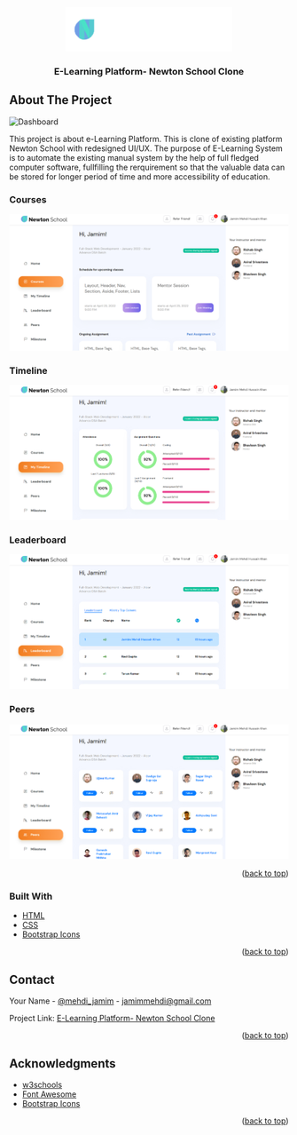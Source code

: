 <div id="top"></div>

<!-- PROJECT LOGO -->
<br />
<div align="center">
  <a href="https://rainbow-bonbon-974525.netlify.app">
    <img src="images/ns-logo-1.png" alt="Logo" width="300" height="80">
  </a>

  <h3 align="center">E-Learning Platform- Newton School Clone</h3>
</div>

<!-- ABOUT THE PROJECT -->
## About The Project

![Dashboard](https://raw.githubusercontent.com/jamimmehdi/e-Learning-Newton-School-Clone-mini-project/main/screenshots/dashboard-1.png)

This project is about e-Learning Platform. This is clone of existing platform Newton School with redesigned UI/UX.
The purpose of E-Learning System is to automate the existing manual system by the help of full fledged computer software, fullfilling the rerquirement so that the valuable data can be stored for longer period of time and more accessibility of education.



### Courses
![Courses](https://raw.githubusercontent.com/jamimmehdi/HTML-Base-Tags-Meta-Tags-Body-Div-Span-P-tag---Post-Class---HTML---CSS-Mini-Project---s7zj5fn/main/screenshots/courses.png?token=GHSAT0AAAAAABRBDBQDZQTPO3A4PJ65RISSYTISJ6Q)



### Timeline
![Timeline](https://raw.githubusercontent.com/jamimmehdi/HTML-Base-Tags-Meta-Tags-Body-Div-Span-P-tag---Post-Class---HTML---CSS-Mini-Project---s7zj5fn/main/screenshots/timeline.png?token=GHSAT0AAAAAABRBDBQDVGH7NS2TROBF6KY2YTISKWQ)



### Leaderboard
![Leaderboard](https://raw.githubusercontent.com/jamimmehdi/HTML-Base-Tags-Meta-Tags-Body-Div-Span-P-tag---Post-Class---HTML---CSS-Mini-Project---s7zj5fn/main/screenshots/leaderboard.png?token=GHSAT0AAAAAABRBDBQDSGZ4ZG53G7FE6UN2YTISLEA)



### Peers
![Peers](https://raw.githubusercontent.com/jamimmehdi/HTML-Base-Tags-Meta-Tags-Body-Div-Span-P-tag---Post-Class---HTML---CSS-Mini-Project---s7zj5fn/main/screenshots/peers.png?token=GHSAT0AAAAAABRBDBQCAOQMTAKRF4RTJW7UYTISLQQ)

<p align="right">(<a href="#top">back to top</a>)</p>



### Built With

* [HTML](https://developer.mozilla.org/en-US/docs/Web/HTML)
* [CSS](https://developer.mozilla.org/en-US/docs/Web/CSS)
* [Bootstrap Icons](https://icons.getbootstrap.com/)


<p align="right">(<a href="#top">back to top</a>)</p>


<!-- CONTACT -->
## Contact

Your Name - [@mehdi_jamim](https://twitter.com/mehdi_jamim) - jamimmehdi@gmail.com

Project Link: [E-Learning Platform- Newton School Clone](https://github.com/jamimmehdi/HTML-Base-Tags-Meta-Tags-Body-Div-Span-P-tag---Post-Class---HTML---CSS-Mini-Project---s7zj5fn/new/main?readme=1)

<p align="right">(<a href="#top">back to top</a>)</p>



<!-- ACKNOWLEDGMENTS -->
## Acknowledgments

* [w3schools](https://www.w3schools.com/)
* [Font Awesome](https://fontawesome.com)
* [Bootstrap Icons](https://react-icons.github.io/react-icons/search)

<p align="right">(<a href="#top">back to top</a>)</p>

